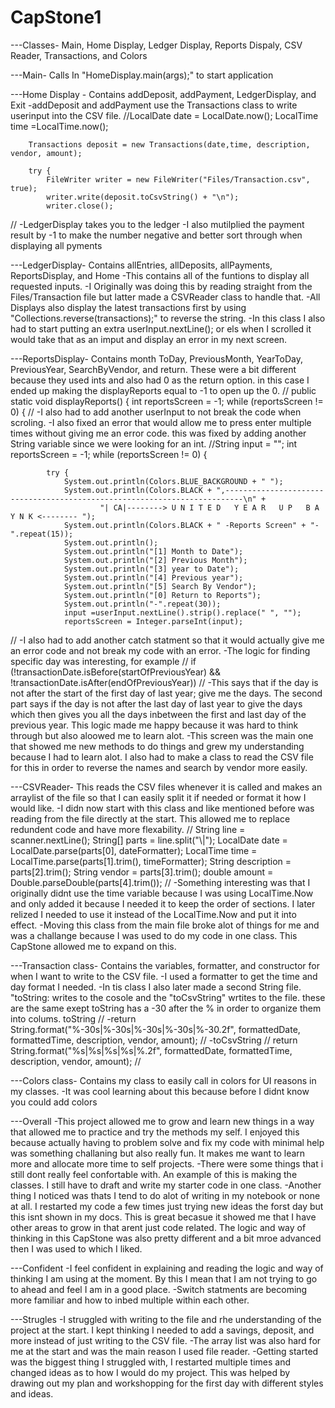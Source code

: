 # CapStone1
---Classes- Main, Home Display, Ledger Display, Reports Dispaly, CSV Reader, Transactions, and Colors 

---Main- Calls In "HomeDisplay.main(args);" to start application 

---Home Display - Contains addDeposit, addPayment, LedgerDisplay, and Exit
-addDeposit and addPayment use the Transactions class to write userinput into the CSV file.
//LocalDate date = LocalDate.now();
        LocalTime time =LocalTime.now();

        Transactions deposit = new Transactions(date,time, description, vendor, amount);

        try {
            FileWriter writer = new FileWriter("Files/Transaction.csv", true);
            writer.write(deposit.toCsvString() + "\n");
            writer.close();
//
-LedgerDisplay takes you to the ledger 
-I also mutilplied the payment result by -1 to make the number negative and better sort through when displaying all pyments 

---LedgerDisplay- Contains allEntries, allDeposits, allPayments, ReportsDisplay, and Home
-This contains all of the funtions to display all requested inputs.
-I Originally was doing this by reading straight from the Files/Transaction file but latter made a CSVReader class to handle that.
-All Displays also display the latest transactions first by using "Collections.reverse(transactions);" to reverse the string.
-In this class I also had to start putting an extra userInput.nextLine(); or els when I scrolled it would take that as an imput and display an error in my next screen.

---ReportsDisplay- Contains month ToDay, PreviousMonth, YearToDay, PreviousYear, SearchByVendor, and return.
These were a bit different because they used ints and also had 0 as the return option. in this case I ended up making the displayReports equal to -1 to open up the 0.
// public static void displayReports() {
        int reportsScreen = -1;
        while (reportsScreen != 0) {
//
-I also had to add another userInput to not break the code when scroling.
-I also fixed an error that would allow me to press enter multiple times without giving me an error code. this was fixed by adding another String variable since we were looking for an int. 
//String input = "";
        int reportsScreen = -1;
        while (reportsScreen != 0)
        {

            try {
                System.out.println(Colors.BLUE_BACKGROUND + " ");
                System.out.println(Colors.BLACK + ",--------------------------------------------------------------------------\n" +
                        "| CA|--------> U N I T E D   Y E A R   U P   B A Y N K <-------- ");
                System.out.println(Colors.BLACK + " -Reports Screen" + "-".repeat(15));
                System.out.println();
                System.out.println("[1] Month to Date");
                System.out.println("[2] Previous Month");
                System.out.println("[3] year to Date");
                System.out.println("[4] Previous year");
                System.out.println("[5] Search By Vendor");
                System.out.println("[0] Return to Reports");
                System.out.println("-".repeat(30));
                input =userInput.nextLine().strip().replace(" ", "");
                reportsScreen = Integer.parseInt(input);
//
-I also had to add another catch statment so that it would actually give me an error code and not break my code with an error. 
-The logic for finding specific day was interesting, for example 
// if (!transactionDate.isBefore(startOfPreviousYear) && !transactionDate.isAfter(endOfPreviousYear))
//
-This says that if the day is not after the start of the first day of last year; give me the days. The second part says if the day is not after the last day of last year to give the days which then gives you all the days inbetween the first and last day of the previous year. This logic made me happy because it was hard to think through but also aloowed me to learn alot. 
-This screen was the main one that showed me new methods to do things and grew my understanding because I had to learn alot. I also had to make a class to read the CSV file for this in order to reverse the names and search by vendor more easily. 

---CSVReader- This reads the CSV files whenever it is called and makes an arraylist of the file so that I can easily split it if needed or format it how I would like. 
-I didn now start with this class and like mentioned before was reading from the file directly at the start. This allowed me to replace redundent code and have more flexability.
// String line = scanner.nextLine();
                String[] parts = line.split("\\|");
                LocalDate date = LocalDate.parse(parts[0], dateFormatter);
                LocalTime time = LocalTime.parse(parts[1].trim(), timeFormatter);
                String description = parts[2].trim();
                String vendor = parts[3].trim();
                double amount = Double.parseDouble(parts[4].trim());
//
-Something interesting was that I originally didnt use the time variable because I was using LocalTime.Now and only added it because I needed it to keep the order of sections. I later relized I needed to use it instead of the LocalTime.Now and put it into effect. 
-Moving this class from the main file broke alot of things for me and was a challange because I was used to do my code in one class. This CapStone allowed me to expand on this. 

---Transaction class- Contains the variables, formatter, and constructor for when I want to write to the CSV file. 
-I used a formatter to get the time and day format I needed. 
-In tis class I also later made a second String file. "toString: writes to the cosole and the "toCsvString" wrtites to the file. these are the same exept toString has a -30 after the % in order to organize them into colums.
toString
//
-return String.format("%-30s|%-30s|%-30s|%-30s|%-30.2f", formattedDate, formattedTime, description, vendor, amount);
//
-toCsvString
// 
 return String.format("%s|%s|%s|%s|%.2f", formattedDate, formattedTime, description, vendor, amount);
//

---Colors class- Contains my class to easily call in colors for UI reasons in my classes.
-It was cool learning about this because before I didnt know you could add colors 

---Overall 
-This project allowed me to grow and learn new things in a way that allowed me to practice and try the methods my self. I enjoyed this because actually having to problem solve and fix my code with minimal help was something challaning but also really fun. It makes me want to learn more and allocate more time to self projects. 
-There were some things that i still dont really feel confortable with. An example of this is making the classes. I still have to draft and write my starter code in one class. 
-Another thing I noticed was thats I tend to do alot of writing in my notebook or none at all. I restarted my code a few times just trying new ideas the forst day but this isnt shown in my docs. This is great becasue it showed me that I have other areas to grow in that arent just code related. 
The logic and way of thinking in this CapStone was also pretty different and a bit mroe advanced then I was used to which I liked. 

---Confident
-I feel confident in explaining and reading the logic and way of thinking I am using at the moment. By this I mean that I am not trying to go to ahead and feel I am in a good place.
-Switch statments are becoming more familiar and how to inbed multiple within each other. 

---Strugles
-I struggled with writing to the file and rhe understanding of the project at the start. I kept thinking I needed to add a savings, deposit, and more instead of just writing to the CSV file. 
-The array list was also hard for me at the start and was the main reason I used file reader.
-Getting started was the biggest thing I struggled with, I restarted multiple times and changed ideas as to how I would do my project. This was helped by drawing out my plan and workshopping for the first day with different styles and ideas. 

